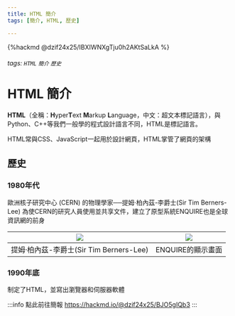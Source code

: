 ```yaml
---
title: HTML 簡介
tags: [簡介, HTML, 歷史]

---
```


{%hackmd @dzif24x25/IBXIWNXgTju0h2AKtSaLkA %}

###### tags: `HTML` `簡介` `歷史`

# HTML 簡介

**HTML**（全稱：**H**yper**T**ext **M**arkup **L**anguage，中文：超文本標記語言），與Python、C++等我們一般學的程式設計語言不同，HTML是標記語言。

HTML常與CSS、JavaScript一起用於設計網頁，HTML掌管了網頁的架構

## 歷史

### 1980年代

歐洲核子研究中心 (CERN) 的物理學家──提姆·柏內茲-李爵士(Sir Tim Berners-Lee) 為使CERN的研究人員使用並共享文件，建立了原型系統ENQUIRE也是全球資訊網的前身

|  ![](https://i.imgur.com/L9rsarx.jpg)   | ![](https://i.imgur.com/5B6UU2X.png) |
|:---------------------------------------:|:------------------------------------:|
| 提姆·柏內茲-李爵士(Sir Tim Berners-Lee) |          ENQUIRE的顯示畫面           |

### 1990年底

制定了HTML，並寫出瀏覽器和伺服器軟體

:::info
點此前往簡報 https://hackmd.io/@dzif24x25/BJO5gIQb3
:::
